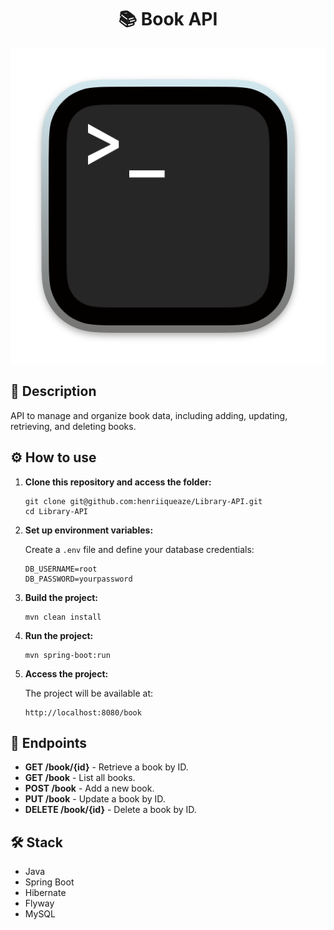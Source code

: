 
<div class="container">
    <h1 style="text-align: center">📚 Book API</h1>
    <div class="img-container">
        <img src="assets/images/terminal.png" alt="API Livros">
    </div>
    <h2>📖 Description</h2>
    <p>API to manage and organize book data, including adding, updating, retrieving, and deleting books.</p>
    <h2>⚙️ How to use</h2>
    <ol>
        <li>
            <strong>Clone this repository and access the folder:</strong>
            <pre><code>git clone git@github.com:henriiqueaze/Library-API.git 
cd Library-API</code></pre>
        </li>
        <li>
            <strong>Set up environment variables:</strong>
            <p>Create a <code>.env</code> file and define your database credentials:</p>
            <pre><code>DB_USERNAME=root
DB_PASSWORD=yourpassword</code></pre>
        </li>
        <li>
            <strong>Build the project:</strong>
            <pre><code>mvn clean install</code></pre>
        </li>
        <li>
            <strong>Run the project:</strong>
            <pre><code>mvn spring-boot:run</code></pre>
        </li>
        <li>
            <strong>Access the project:</strong>
            <p>The project will be available at:</p>
            <pre><code>http://localhost:8080/book</code></pre>
        </li>
    </ol>
    <h2>📌 Endpoints</h2>
    <ul>
        <li><strong>GET /book/{id}</strong> - Retrieve a book by ID.</li>
        <li><strong>GET /book</strong> - List all books.</li>
        <li><strong>POST /book</strong> - Add a new book.</li>
        <li><strong>PUT /book</strong> - Update a book by ID.</li>
        <li><strong>DELETE /book/{id}</strong> - Delete a book by ID.</li>
    </ul>
    <h2>🛠 Stack</h2>
    <ul>
        <li>Java</li>
        <li>Spring Boot</li>
        <li>Hibernate</li>
        <li>Flyway</li>
        <li>MySQL</li>
    </ul>
</div>

